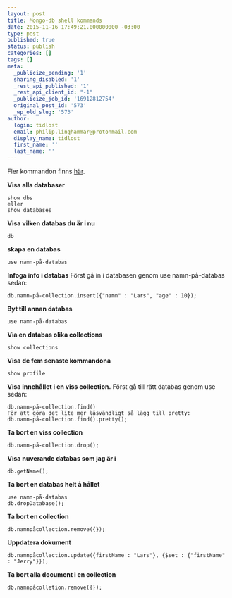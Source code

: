 ```yaml
---
layout: post
title: Mongo-db shell kommands
date: 2015-11-16 17:49:21.000000000 -03:00
type: post
published: true
status: publish
categories: []
tags: []
meta:
  _publicize_pending: '1'
  sharing_disabled: '1'
  _rest_api_published: '1'
  _rest_api_client_id: "-1"
  _publicize_job_id: '16912812754'
  original_post_id: '573'
  _wp_old_slug: '573'
author:
  login: tidlost
  email: philip.linghammar@protonmail.com
  display_name: tidlost
  first_name: ''
  last_name: ''
---
```


Fler kommandon finns [här](https://docs.mongodb.org/manual/reference/mongo-shell).

**Visa alla databaser**
```
show dbs
eller
show databases
```

**Visa vilken databas du är i nu**
```
db
```

**skapa en databas**
```
use namn-på-databas
```
**Infoga info i databas**
Först gå in i databasen genom use namn-på-databas sedan:
```
db.namn-på-collection.insert({"namn" : "Lars", "age" : 10});
```
**Byt till annan databas**
```
use namn-på-databas
```
**Via en databas olika collections**
```
show collections
```
**Visa de fem senaste kommandona**
```
show profile
```
**Visa innehållet i en viss collection.**
Först gå till rätt databas genom use sedan:
```
db.namn-på-collection.find()
För att göra det lite mer läsvändligt så lägg till pretty:
db.namn-på-collection.find().pretty();
```

**Ta bort en viss collection**
```
db.namn-på-collection.drop();
```

**Visa nuverande databas som jag är i**
```
db.getName();
```
**Ta bort en databas helt å hållet**
```
use namn-på-databas
db.dropDatabase();
```
**Ta bort en collection**
```
db.namnpåcollection.remove({});
```
**Uppdatera dokument**
```
db.namnpåcollection.update({firstName : "Lars"}, {$set : {"firstName" : "Jerry"}});
```
**Ta bort alla document i en collection**
```
db.namnpåcolletion.remove({});
```
